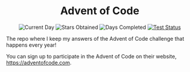 <div align="center">
  <h1>Advent of Code</h1>
  <p>
    <img src="https://img.shields.io/badge/day%20📅-25-blue"  alt="Current Day"/>
    <img src="https://img.shields.io/badge/stars%20⭐-30-yellow" alt="Stars Obtained" />
    <img src="https://img.shields.io/badge/days%20completed-15-red" alt="Days Completed" />
    <a href="https://circleci.com/gh/dsf3449/advent-of-code"><img src="https://circleci.com/gh/dsf3449/advent-of-code.svg?style=shield" alt="Test Status" /></a>
  </p>
</div>

The repo where I keep my answers of the Advent of Code challenge that happens every year!

You can sign up to participate in the Advent of Code on their website, https://adventofcode.com.
